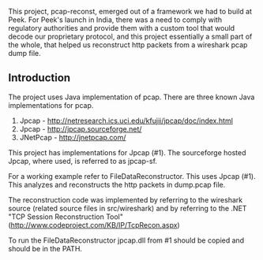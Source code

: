 This project, pcap-reconst, emerged out of a framework we had to build at Peek. For Peek's launch in India, there was a need to comply with regulatory authorities and provide them with a custom tool that would decode our proprietary protocol, and this project essentially a small part of the whole, that helped us reconstruct http packets from a wireshark pcap dump file.

## Introduction ##
The project uses Java implementation of pcap. There are three known Java implementations for pcap.

  1. Jpcap - http://netresearch.ics.uci.edu/kfujii/jpcap/doc/index.html
  1. Jpcap - http://jpcap.sourceforge.net/
  1. JNetPcap - http://jnetpcap.com/

This project has implementations for Jpcap (#1).
The sourceforge hosted Jpcap, where used, is referred to as jpcap-sf.

For a working example refer to FileDataReconstructor. This uses Jpcap (#1). This analyzes and reconstructs the http packets in dump.pcap file.

The reconstruction code was implemented by referring to the wireshark source (related source files in src/wireshark) and by referring to the .NET "TCP Session Reconstruction Tool" (http://www.codeproject.com/KB/IP/TcpRecon.aspx)

To run the FileDataReconstructor jpcap.dll from #1 should be copied and should be in the PATH.
